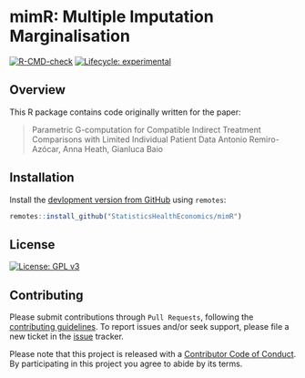 # mimR: Multiple Imputation Marginalisation

<!-- badges: start -->

[![R-CMD-check](https://github.com/StatisticsHealthEconomics/mimR/actions/workflows/R-CMD-check.yaml/badge.svg)](https://github.com/StatisticsHealthEconomics/mimR/actions/workflows/R-CMD-check.yaml)
[![Lifecycle: experimental](https://img.shields.io/badge/lifecycle-experimental-orange.svg)](https://lifecycle.r-lib.org/articles/stages.html#experimental)
<!-- badges: end -->

## Overview

This R package contains code originally written for the paper:

> Parametric G-computation for Compatible Indirect Treatment Comparisons with Limited Individual Patient Data
> Antonio Remiro-Azócar, Anna Heath, Gianluca Baio

## Installation
Install the [devlopment version from GitHub](https://github.com/StatisticsHealthEconomics/mimR) using `remotes`:

```r
remotes::install_github("StatisticsHealthEconomics/mimR")
```

## License
[![License: GPL v3](https://img.shields.io/badge/License-GPLv3-blue.svg)](https://www.gnu.org/licenses/gpl-3.0)

## Contributing
Please submit contributions through `Pull Requests`, following the [contributing guidelines](https://github.com/n8thangreen/BCEA/blob/dev/CONTRIBUTING.md).
To report issues and/or seek support, please file a new ticket in the
[issue](https://github.com/StatisticsHealthEconomics/mimR/issues) tracker.

Please note that this project is released with a [Contributor Code of Conduct](https://github.com/n8thangreen/BCEA/blob/dev/CONDUCT.md). By participating in this project you agree to abide by its terms.
